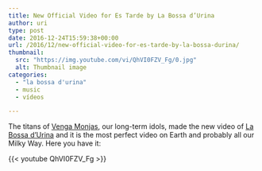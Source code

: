 ```yaml
---
title: New Official Video for Es Tarde by La Bossa d’Urina
author: uri
type: post
date: 2016-12-24T15:59:38+00:00
url: /2016/12/new-official-video-for-es-tarde-by-la-bossa-durina/
thumbnail:
  src: "https://img.youtube.com/vi/QhVI0FZV_Fg/0.jpg"
  alt: Thumbnail image
categories:
  - "la bossa d'urina"
  - music
  - vídeos

---
```

The titans of [Venga Monjas][1], our long-term idols, made the new video of [La Bossa d&#8217;Urina][2] and it is the most perfect video on Earth and probably all our Milky Way. Here you have it:

{{< youtube QhVI0FZV_Fg >}}</iframe>

 [1]: https://www.google.com/url?sa=t&rct=j&q=&esrc=s&source=web&cd=1&cad=rja&uact=8&ved=0ahUKEwjPi9XHmI3RAhVPz2MKHU-3DuIQFggfMAA&url=https%3A%2F%2Fwww.youtube.com%2Fuser%2Fvengamonjas&usg=AFQjCNEUmtiBBMHAiTzsvSl2bndBQSxjCA&sig2=3T_H99-1Zu9Do_WSviefNg
 [2]: http://labossadurina.com/